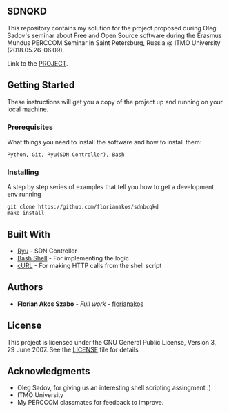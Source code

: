 ## SDNQKD

This repository contains my solution for the project proposed during Oleg Sadov's seminar about Free and Open Source software during the Erasmus Mundus PERCCOM Seminar in Saint Petersburg, Russia @ ITMO University (2018.05.26-06.09).

Link to the [PROJECT](http://sdn.ifmo.ru/education/perccom/unix_linux/evaluations/2018).

## Getting Started

These instructions will get you a copy of the project up and running on your local machine.

### Prerequisites

What things you need to install the software and how to install them:

```
Python, Git, Ryu(SDN Controller), Bash
```

### Installing

A step by step series of examples that tell you how to get a development env running


```
git clone https://github.com/florianakos/sdnbcqkd
make install
```

## Built With

* [Ryu](https://osrg.github.io/ryu/) - SDN Controller
* [Bash Shell](https://en.wikipedia.org/wiki/Bash_(Unix_shell)) - For implementing the logic
* [cURL](https://curl.haxx.se/docs/manpage.html) - For making HTTP calls from the shell script

## Authors

* **Florian Akos Szabo** - *Full work* - [florianakos](https://github.com/florianakos)

## License

This project is licensed under the GNU General Public License, Version 3, 29 June 2007.
See the [LICENSE](LICENSE) file for details


## Acknowledgments

* Oleg Sadov, for giving us an interesting shell scripting assingment :)
* ITMO University
* My PERCCOM classmates for feedback to improve.
